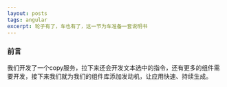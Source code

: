 ```yaml
---
layout: posts
tags: angular
excerpt: 轮子有了，车也有了，这一节为车准备一套说明书
---
```

### 前言
我们开发了一个copy服务，拉下来还会开发文本选中的指令，还有更多的组件需要开发，接下来我们就为我们的组件库添加发动机，让应用快速、持续生成。